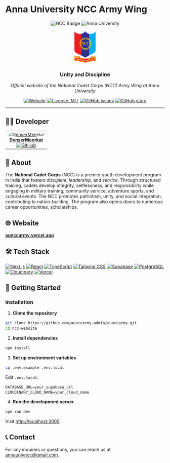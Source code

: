 # Anna University NCC Army Wing

<div align="center">
  <img src="https://img.shields.io/badge/NCC-Army%20Wing-green?style=for-the-badge" alt="NCC Badge"/>
  <img src="https://img.shields.io/badge/Anna%20University-Chennai-blue?style=for-the-badge" alt="Anna University"/>
</div>
<br/>
<div align="center">
        <img src="public\images\logos\ncc_100.png" />
  <h3>Unity and Discipline</h3>
  <p><em>Official website of the National Cadet Corps (NCC) Army Wing at Anna University</em></p>
  
  [![Website](https://img.shields.io/website?url=https%3A%2F%2Faunccarmy.vercel.app&style=flat-square)](https://aunccarmy.vercel.app)
  [![License: MIT](https://img.shields.io/badge/License-MIT-yellow.svg?style=flat-square)](https://opensource.org/licenses/MIT)
  [![GitHub issues](https://img.shields.io/github/issues/aunccarmy-admin/aunccarmy?style=flat-square)](https://github.com/aunccarmy-admin/aunccarmy/issues)
  [![GitHub stars](https://img.shields.io/github/stars/aunccarmy-admin/aunccarmy?style=flat-square)](https://github.com/aunccarmy-admin/aunccarmy/stargazers)
</div>

---

## 👨‍💻 Developer

<div align="center">
  <table>
    <tr>
      <td align="center" style="border: none;">
        <a href="https://github.com/DenserMeerkat">
          <img src="https://github.com/DenserMeerkat.png" width="100" style="border-radius: 50%;" alt="DenserMeerkat"/>
          <br />
          <b>DenserMeerkat</b>
          <br />
            <img src="https://img.shields.io/badge/GitHub-100000?style=for-the-badge&logo=github&logoColor=white" alt="GitHub" height="20"/>
        </a>
      </td>
    </tr>
  </table>
</div>

## 🌟 About

The **National Cadet Corps** (NCC) is a premier youth development program in India that fosters _discipline_, _leadership_, and _service_. Through structured training, cadets develop integrity, selflessness, and responsibility while engaging in military training, community service, adventure sports, and cultural events. The NCC promotes patriotism, unity, and social integration, contributing to nation-building. The program also opens doors to numerous career opportunities, scholarships.

## 🌐 Website

**[aunccarmy.vercel.app](https://aunccarmy.vercel.app)**

## 🛠️ Tech Stack

[![Next.js](https://img.shields.io/badge/Next.js-000000?style=for-the-badge&logo=next.js&logoColor=white)](https://nextjs.org/) [![React](https://img.shields.io/badge/React-20232A?style=for-the-badge&logo=react&logoColor=61DAFB)](https://reactjs.org/) [![TypeScript](https://img.shields.io/badge/TypeScript-007ACC?style=for-the-badge&logo=typescript&logoColor=white)](https://www.typescriptlang.org/) [![Tailwind CSS](https://img.shields.io/badge/Tailwind_CSS-38B2AC?style=for-the-badge&logo=tailwind-css&logoColor=white)](https://tailwindcss.com/) [![Supabase](https://img.shields.io/badge/Supabase-3ECF8E?style=for-the-badge&logo=supabase&logoColor=white)](https://supabase.com/) [![PostgreSQL](https://img.shields.io/badge/PostgreSQL-316192?style=for-the-badge&logo=postgresql&logoColor=white)](https://www.postgresql.org/) [![Cloudinary](https://img.shields.io/badge/Cloudinary-3448C5?style=for-the-badge&logo=cloudinary&logoColor=white)](https://cloudinary.com/) [![Vercel](https://img.shields.io/badge/Vercel-000000?style=for-the-badge&logo=vercel&logoColor=white)](https://vercel.com/)

## 🚀 Getting Started

### Installation

1. **Clone the repository**

```bash
git clone https://github.com/aunccarmy-admin/aunccarmy.git
cd ncc-website
```

2. **Install dependencies**

```bash
npm install
```

3. **Set up environment variables**

```bash
cp .env.example .env.local
```

Edit `.env.local`:

```env
DATABASE_URL=your_supabase_url
CLOUDINARY_CLOUD_NAME=your_cloud_name
```

4. **Run the development server**

```bash
npm run dev
```

Visit [http://localhost:3000](http://localhost:3000)

## 📞 Contact

For any inquiries or questions, you can reach us at annaunivncc@gmail.com.
